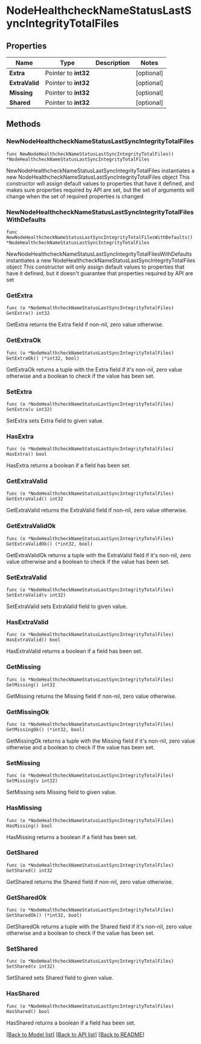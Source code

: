 # NodeHealthcheckNameStatusLastSyncIntegrityTotalFiles

## Properties

Name | Type | Description | Notes
------------ | ------------- | ------------- | -------------
**Extra** | Pointer to **int32** |  | [optional] 
**ExtraValid** | Pointer to **int32** |  | [optional] 
**Missing** | Pointer to **int32** |  | [optional] 
**Shared** | Pointer to **int32** |  | [optional] 

## Methods

### NewNodeHealthcheckNameStatusLastSyncIntegrityTotalFiles

`func NewNodeHealthcheckNameStatusLastSyncIntegrityTotalFiles() *NodeHealthcheckNameStatusLastSyncIntegrityTotalFiles`

NewNodeHealthcheckNameStatusLastSyncIntegrityTotalFiles instantiates a new NodeHealthcheckNameStatusLastSyncIntegrityTotalFiles object
This constructor will assign default values to properties that have it defined,
and makes sure properties required by API are set, but the set of arguments
will change when the set of required properties is changed

### NewNodeHealthcheckNameStatusLastSyncIntegrityTotalFilesWithDefaults

`func NewNodeHealthcheckNameStatusLastSyncIntegrityTotalFilesWithDefaults() *NodeHealthcheckNameStatusLastSyncIntegrityTotalFiles`

NewNodeHealthcheckNameStatusLastSyncIntegrityTotalFilesWithDefaults instantiates a new NodeHealthcheckNameStatusLastSyncIntegrityTotalFiles object
This constructor will only assign default values to properties that have it defined,
but it doesn't guarantee that properties required by API are set

### GetExtra

`func (o *NodeHealthcheckNameStatusLastSyncIntegrityTotalFiles) GetExtra() int32`

GetExtra returns the Extra field if non-nil, zero value otherwise.

### GetExtraOk

`func (o *NodeHealthcheckNameStatusLastSyncIntegrityTotalFiles) GetExtraOk() (*int32, bool)`

GetExtraOk returns a tuple with the Extra field if it's non-nil, zero value otherwise
and a boolean to check if the value has been set.

### SetExtra

`func (o *NodeHealthcheckNameStatusLastSyncIntegrityTotalFiles) SetExtra(v int32)`

SetExtra sets Extra field to given value.

### HasExtra

`func (o *NodeHealthcheckNameStatusLastSyncIntegrityTotalFiles) HasExtra() bool`

HasExtra returns a boolean if a field has been set.

### GetExtraValid

`func (o *NodeHealthcheckNameStatusLastSyncIntegrityTotalFiles) GetExtraValid() int32`

GetExtraValid returns the ExtraValid field if non-nil, zero value otherwise.

### GetExtraValidOk

`func (o *NodeHealthcheckNameStatusLastSyncIntegrityTotalFiles) GetExtraValidOk() (*int32, bool)`

GetExtraValidOk returns a tuple with the ExtraValid field if it's non-nil, zero value otherwise
and a boolean to check if the value has been set.

### SetExtraValid

`func (o *NodeHealthcheckNameStatusLastSyncIntegrityTotalFiles) SetExtraValid(v int32)`

SetExtraValid sets ExtraValid field to given value.

### HasExtraValid

`func (o *NodeHealthcheckNameStatusLastSyncIntegrityTotalFiles) HasExtraValid() bool`

HasExtraValid returns a boolean if a field has been set.

### GetMissing

`func (o *NodeHealthcheckNameStatusLastSyncIntegrityTotalFiles) GetMissing() int32`

GetMissing returns the Missing field if non-nil, zero value otherwise.

### GetMissingOk

`func (o *NodeHealthcheckNameStatusLastSyncIntegrityTotalFiles) GetMissingOk() (*int32, bool)`

GetMissingOk returns a tuple with the Missing field if it's non-nil, zero value otherwise
and a boolean to check if the value has been set.

### SetMissing

`func (o *NodeHealthcheckNameStatusLastSyncIntegrityTotalFiles) SetMissing(v int32)`

SetMissing sets Missing field to given value.

### HasMissing

`func (o *NodeHealthcheckNameStatusLastSyncIntegrityTotalFiles) HasMissing() bool`

HasMissing returns a boolean if a field has been set.

### GetShared

`func (o *NodeHealthcheckNameStatusLastSyncIntegrityTotalFiles) GetShared() int32`

GetShared returns the Shared field if non-nil, zero value otherwise.

### GetSharedOk

`func (o *NodeHealthcheckNameStatusLastSyncIntegrityTotalFiles) GetSharedOk() (*int32, bool)`

GetSharedOk returns a tuple with the Shared field if it's non-nil, zero value otherwise
and a boolean to check if the value has been set.

### SetShared

`func (o *NodeHealthcheckNameStatusLastSyncIntegrityTotalFiles) SetShared(v int32)`

SetShared sets Shared field to given value.

### HasShared

`func (o *NodeHealthcheckNameStatusLastSyncIntegrityTotalFiles) HasShared() bool`

HasShared returns a boolean if a field has been set.


[[Back to Model list]](../README.md#documentation-for-models) [[Back to API list]](../README.md#documentation-for-api-endpoints) [[Back to README]](../README.md)


